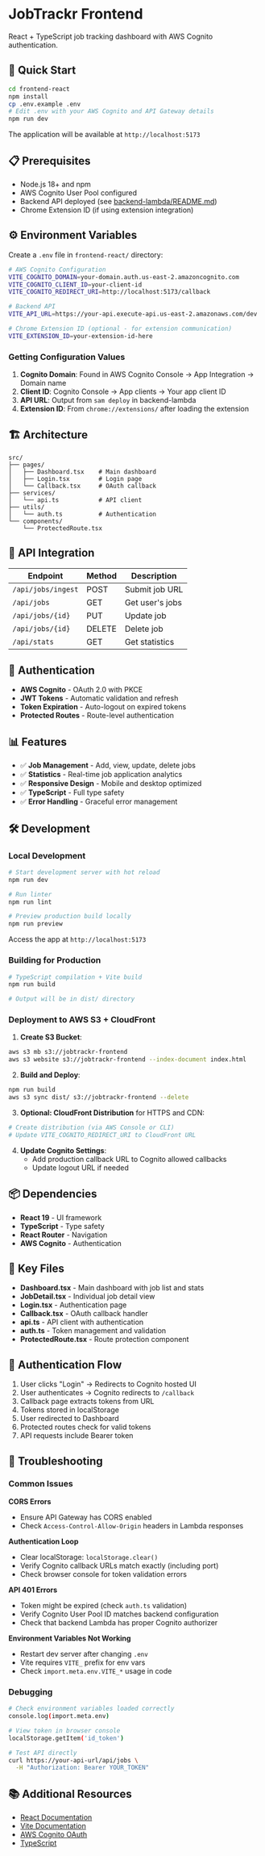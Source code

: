 # JobTrackr Frontend

React + TypeScript job tracking dashboard with AWS Cognito authentication.

## 🚀 Quick Start

```bash
cd frontend-react
npm install
cp .env.example .env
# Edit .env with your AWS Cognito and API Gateway details
npm run dev
```

The application will be available at `http://localhost:5173`

## 📋 Prerequisites

- Node.js 18+ and npm
- AWS Cognito User Pool configured
- Backend API deployed (see [backend-lambda/README.md](../backend-lambda/README.md))
- Chrome Extension ID (if using extension integration)

## ⚙️ Environment Variables

Create a `.env` file in `frontend-react/` directory:

```bash
# AWS Cognito Configuration
VITE_COGNITO_DOMAIN=your-domain.auth.us-east-2.amazoncognito.com
VITE_COGNITO_CLIENT_ID=your-client-id
VITE_COGNITO_REDIRECT_URI=http://localhost:5173/callback

# Backend API
VITE_API_URL=https://your-api.execute-api.us-east-2.amazonaws.com/dev

# Chrome Extension ID (optional - for extension communication)
VITE_EXTENSION_ID=your-extension-id-here
```

### Getting Configuration Values

1. **Cognito Domain**: Found in AWS Cognito Console → App Integration → Domain name
2. **Client ID**: Cognito Console → App clients → Your app client ID
3. **API URL**: Output from `sam deploy` in backend-lambda
4. **Extension ID**: From `chrome://extensions/` after loading the extension

## 🏗️ Architecture

```
src/
├── pages/
│   ├── Dashboard.tsx    # Main dashboard
│   ├── Login.tsx        # Login page
│   └── Callback.tsx     # OAuth callback
├── services/
│   └── api.ts           # API client
├── utils/
│   └── auth.ts          # Authentication
└── components/
    └── ProtectedRoute.tsx
```

## 🔗 API Integration

| Endpoint | Method | Description |
|----------|--------|-------------|
| `/api/jobs/ingest` | POST | Submit job URL |
| `/api/jobs` | GET | Get user's jobs |
| `/api/jobs/{id}` | PUT | Update job |
| `/api/jobs/{id}` | DELETE | Delete job |
| `/api/stats` | GET | Get statistics |

## 🔐 Authentication

- **AWS Cognito** - OAuth 2.0 with PKCE
- **JWT Tokens** - Automatic validation and refresh
- **Token Expiration** - Auto-logout on expired tokens
- **Protected Routes** - Route-level authentication

## 📊 Features

- ✅ **Job Management** - Add, view, update, delete jobs
- ✅ **Statistics** - Real-time job application analytics
- ✅ **Responsive Design** - Mobile and desktop optimized
- ✅ **TypeScript** - Full type safety
- ✅ **Error Handling** - Graceful error management

## 🛠️ Development

### Local Development

```bash
# Start development server with hot reload
npm run dev

# Run linter
npm run lint

# Preview production build locally
npm run preview
```

Access the app at `http://localhost:5173`

### Building for Production

```bash
# TypeScript compilation + Vite build
npm run build

# Output will be in dist/ directory
```

### Deployment to AWS S3 + CloudFront

1. **Create S3 Bucket**:
```bash
aws s3 mb s3://jobtrackr-frontend
aws s3 website s3://jobtrackr-frontend --index-document index.html
```

2. **Build and Deploy**:
```bash
npm run build
aws s3 sync dist/ s3://jobtrackr-frontend --delete
```

3. **Optional: CloudFront Distribution** for HTTPS and CDN:
```bash
# Create distribution (via AWS Console or CLI)
# Update VITE_COGNITO_REDIRECT_URI to CloudFront URL
```

4. **Update Cognito Settings**:
   - Add production callback URL to Cognito allowed callbacks
   - Update logout URL if needed

## 📦 Dependencies

- **React 19** - UI framework
- **TypeScript** - Type safety
- **React Router** - Navigation
- **AWS Cognito** - Authentication

## 🎯 Key Files

- **Dashboard.tsx** - Main dashboard with job list and stats
- **JobDetail.tsx** - Individual job detail view
- **Login.tsx** - Authentication page
- **Callback.tsx** - OAuth callback handler
- **api.ts** - API client with authentication
- **auth.ts** - Token management and validation
- **ProtectedRoute.tsx** - Route protection component

## 🔐 Authentication Flow

1. User clicks "Login" → Redirects to Cognito hosted UI
2. User authenticates → Cognito redirects to `/callback`
3. Callback page extracts tokens from URL
4. Tokens stored in localStorage
5. User redirected to Dashboard
6. Protected routes check for valid tokens
7. API requests include Bearer token

## 🚨 Troubleshooting

### Common Issues

**CORS Errors**
- Ensure API Gateway has CORS enabled
- Check `Access-Control-Allow-Origin` headers in Lambda responses

**Authentication Loop**
- Clear localStorage: `localStorage.clear()`
- Verify Cognito callback URLs match exactly (including port)
- Check browser console for token validation errors

**API 401 Errors**
- Token might be expired (check `auth.ts` validation)
- Verify Cognito User Pool ID matches backend configuration
- Check that backend Lambda has proper Cognito authorizer

**Environment Variables Not Working**
- Restart dev server after changing `.env`
- Vite requires `VITE_` prefix for env vars
- Check `import.meta.env.VITE_*` usage in code

### Debugging

```bash
# Check environment variables loaded correctly
console.log(import.meta.env)

# View token in browser console
localStorage.getItem('id_token')

# Test API directly
curl https://your-api-url/api/jobs \
  -H "Authorization: Bearer YOUR_TOKEN"
```

## 📚 Additional Resources

- [React Documentation](https://react.dev/)
- [Vite Documentation](https://vitejs.dev/)
- [AWS Cognito OAuth](https://docs.aws.amazon.com/cognito/latest/developerguide/cognito-user-pools-app-integration.html)
- [TypeScript](https://www.typescriptlang.org/)